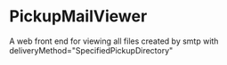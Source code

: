 PickupMailViewer
================

A web front end for viewing all files created by smtp with deliveryMethod="SpecifiedPickupDirectory"
